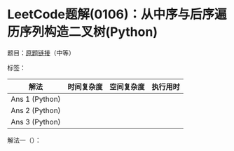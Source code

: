 # LeetCode题解(0106)：从中序与后序遍历序列构造二叉树(Python)

题目：[原题链接](https://leetcode-cn.com/problems/construct-binary-tree-from-inorder-and-postorder-traversal/)（中等）

标签：

| 解法           | 时间复杂度 | 空间复杂度 | 执行用时 |
| -------------- | ---------- | ---------- | -------- |
| Ans 1 (Python) |            |            |          |
| Ans 2 (Python) |            |            |          |
| Ans 3 (Python) |            |            |          |

解法一（）：

